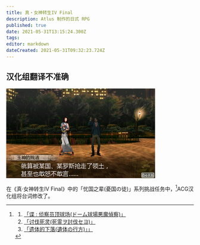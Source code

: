 ```yaml
---
title: 真・女神转生IV Final
description: Atlus 制作的日式 RPG
published: true
date: 2021-05-31T13:15:24.300Z
tags: 
editor: markdown
dateCreated: 2021-05-31T09:32:23.724Z
---
```


## 汉化组翻译不准确

![玉神的残渣:「就算被某国、某罗斯抢走了领土，甚至也敢怒不敢言......」](../src/2003-05-23_03-31-44.777_top_结果.webp "玉神的残渣:「就算被某国、某罗斯抢走了领土，甚至也敢怒不敢言......」")

在《真·女神转生IV Final》中的「忧国之辈(憂国の徒)」系列挑战任务中，[^om]ACG汉化组将台词修改了。

[^om]: 1. [「谍 : 侦察员顶球场(ドーム球場悪魔偵察)」](https://web.archive.org/web/20210119235517/https://game-sekai.com/archives/235.html)
    2. [「讨伐死灵(死霊ヲ討伐セヨ)」](https://web.archive.org/web/20210117131344/https://game-sekai.com/archives/267.html)
    3. [「遗体的下落(遺体の行方)」」](https://web.archive.org/web/20210304122123/https://game-sekai.com/archives/273.html)
